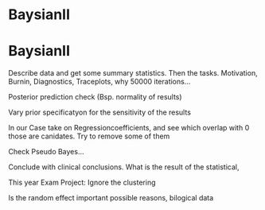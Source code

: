 # BaysianII
# BaysianII
Describe data and get some summary statistics. 
Then the tasks. Motivation, Burnin, Diagnostics, Traceplots, why 50000 iterations...

Posterior prediction check (Bsp. normality of results)

Vary prior specificatyon for the sensitivity of the results

In our Case take on Regressioncoefficients, and see which overlap with 0 those are
canidates. Try to remove some of them

Check Pseudo Bayes...

Conclude with clinical conclusions. What is the result of the statistical,

This year Exam Project:
Ignore the clustering

Is the random effect important
possible reasons, bilogical data